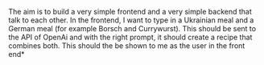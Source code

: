 The aim is to build a very simple frontend and a very simple backend that talk to each other. In the frontend, I want to type in a Ukrainian meal and a German meal (for example Borsch and Currywurst). This should be sent to the API of OpenAi and with the right prompt, it should create a recipe that combines both. This should the be shown to me as the user in the front end*